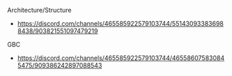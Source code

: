 Architecture/Structure
- https://discord.com/channels/465585922579103744/551430933836988438/903821551097479219

GBC
- https://discord.com/channels/465585922579103744/465586075830845475/909386242897088543